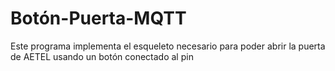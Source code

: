 # Botón-Puerta-MQTT
Este programa implementa el esqueleto necesario para poder abrir la puerta de AETEL usando un botón conectado al pin
